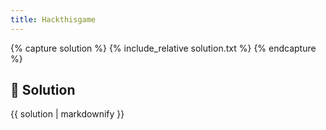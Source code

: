 ```yaml
---
title: Hackthisgame
---
```


{% capture solution %}
{% include_relative solution.txt %}
{% endcapture %}

## 📝 Solution

{{ solution | markdownify }}
